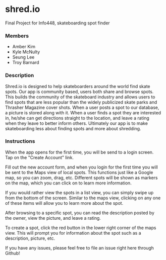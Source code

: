 # shred.io
Final Project for Info448, skateboarding spot finder

### Members
* Amber Kim
* Kyle McNulty
* Seung Lee
* Troy Barnard

### Description
Shred.io is designed to help skateboarders around the world find skate spots. Our app is community based, users both share and browse spots. This builds the community of the skateboard industry and allows users to find spots that are less popular than the widely publicized skate parks and Thrasher Magazine cover shots. When a user posts a spot to our database, a picture is stored along with it. When a user finds a spot they are interested in, he/she can get directions straight to the location, and leave a rating when they leave to better inform others. Ultimately our app is to make skateboarding less about finding spots and more about shredding.
### Instructions
When the app opens for the first time, you will be send to a login screen. Tap on the "Create Account" link.

Fill out the new account form, and when you login for the first time you will be sent to the Maps view of local spots. This functions just like a Google map, so you can zoom, drag, etc. Different spots will be shown as markers on the map, which you can click on to learn more information.

If you would rather view the spots in a list view, you can simply swipe up from the bottom of the screen. Similar to the maps view, clicking on any one of these items will allow you to learn more about the spot.

After browsing to a specific spot, you can read the description posted by the owner, view the picture, and leave a rating. 

To create a spot, click the red button in the lower right corner of the maps view. This will prompt you for information about the spot such as a description, picture, etc.



If you have any issues, please feel free to file an issue right here through Github!
